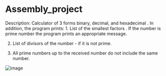 # Assembly_project
Description: Calculator of 3 forms binary, decimal, and hexadecimal . In addition, the program prints: 1. List of the smallest factors . If the number is prime number  the program prints an appropriate message.

2. List of divisors of the number - if it is not prime. 

3. All prime numbers up to the received number do not include the same number.

![image](https://user-images.githubusercontent.com/83061722/157694978-9db35f18-8204-456c-9594-4cdf9621d8d7.png)
